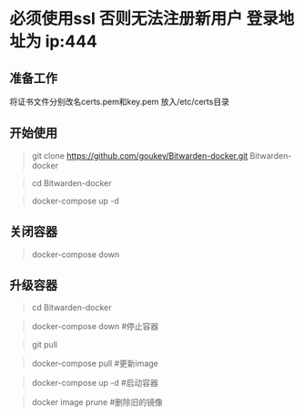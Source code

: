 
# 必须使用ssl 否则无法注册新用户 登录地址为 ip:444

## 准备工作

将证书文件分别改名certs.pem和key.pem 放入/etc/certs目录

## 开始使用

> git clone https://github.com/goukey/Bitwarden-docker.git Bitwarden-docker

> cd Bitwarden-docker

> docker-compose up -d


## 关闭容器

> docker-compose down

## 升级容器

> cd Bitwarden-docker

> docker-compose down  #停止容器

> git pull

> docker-compose pull  #更新image

> docker-compose up -d  #启动容器

> docker image prune  #删除旧的镜像
